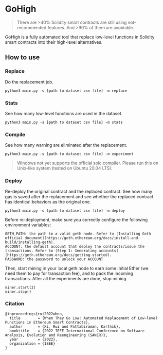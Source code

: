 # GoHigh

> There are >40% Solidity smart contracts are still using not-recommended features. And >90% of them are avoidable.

GoHigh is a fully automated tool that replace low-level functions in Solidity smart contracts into their high-level alternatives.

## How to use

### Replace
Do the replacement job.
```
python3 main.py -s [path to dataset csv file] -m replace
```
### Stats
See how many low-level functions are used in the dataset.
```
python3 main.py -s [path to dataset csv file] -m stats
```
### Compile
See how many warning are eliminated after the replacement.
```
python3 main.py -s [path to dataset csv file] -m experiment
```
> Windows not yet supports the official solc compiler. Please run this on Unix-like system (tested on Ubuntu 20.04 LTS).

### Deploy
Re-deploy the original contract and the replaced contract. See how many gas is saved after the replacement and see whether the replaced contract has identical behaviors as the original one.
```
python3 main.py -s [path to dataset csv file] -m deploy
```

Before re-deployment, make sure you correctly configure the following environment variables:
```
GETH_PATH: the path to a valid geth node. Refer to [Installing Geth official document](https://geth.ethereum.org/docs/install-and-build/installing-geth).
ACCOUNT: the default account that deploy the contracts/issue the transactions. Refer to [Step 1: Generating accounts](https://geth.ethereum.org/docs/getting-started).
PASSWORD: the password to unlock your ACCOUNT
```

Then, start mining in your local geth node to earn some initial Ether (we need them to pay for transaction fee), and to pack the incoming transactions. After all the experiments are done, stop mining.
```
miner.start(3)
miner.stop()
```

### Citation
```
@inproceedings{rui2022when,
  title        = {When They Go Low: Automated Replacement of Low-level Functions in Ethereum Smart Contracts},
  author       = {Xi, Rui and Pattabiraman, Karthik},
  booktitle    = {2022 IEEE International Conference on Software Analysis, Evolution and Reengineering (SANER)},
  year         = {2022},
  organization = {IEEE}
}
```